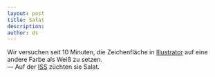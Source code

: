 ```yaml
---
layout: post
title: Salat
description:
author: ds
---
```


Wir versuchen seit 10 Minuten, die Zeichenfläche in [Illustrator](http://de.wikipedia.org/wiki/Adobe_Illustrator) auf eine andere Farbe als Weiß zu setzen.  
— Auf der [ISS](http://de.wikipedia.org/wiki/Internationale_Raumstation) züchten sie Salat.
